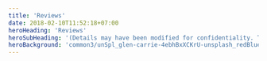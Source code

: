 ```yaml
---
title: 'Reviews'
date: 2018-02-10T11:52:18+07:00
heroHeading: 'Reviews'
heroSubHeading: '(Details may have been modified for confidentiality. The intent of the reviewer was not changed whether positive or negative.)'
heroBackground: 'common3/unSpl_glen-carrie-4ebhBxXCKrU-unsplash_redBlueWhiteInMiddleStars.jpg'
---
```

